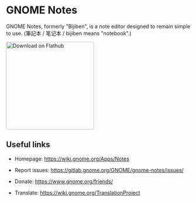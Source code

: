 # GNOME Notes

GNOME Notes, formerly "Bijiben", is a note editor designed to remain simple to use.
(筆記本 / 笔记本 / bijiben means "notebook".)

<a href='https://flathub.org/apps/details/org.gnome.Notes'><img width='240' alt='Download on Flathub' src='https://flathub.org/assets/badges/flathub-badge-i-en.png'/></a>

## Useful links

- Homepage: https://wiki.gnome.org/Apps/Notes

- Report issues: https://gitlab.gnome.org/GNOME/gnome-notes/issues/

- Donate: https://www.gnome.org/friends/

- Translate: https://wiki.gnome.org/TranslationProject